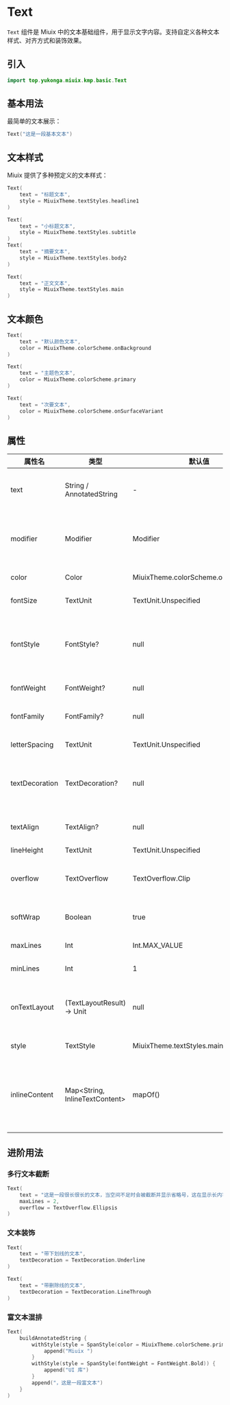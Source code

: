 # Text

`Text` 组件是 Miuix 中的文本基础组件，用于显示文字内容。支持自定义各种文本样式、对齐方式和装饰效果。

## 引入

```kotlin
import top.yukonga.miuix.kmp.basic.Text
```

## 基本用法

最简单的文本展示：

```kotlin
Text("这是一段基本文本")
```

## 文本样式

Miuix 提供了多种预定义的文本样式：

```kotlin
Text(
    text = "标题文本",
    style = MiuixTheme.textStyles.headline1
)

Text(
    text = "小标题文本",
    style = MiuixTheme.textStyles.subtitle
)
Text(
    text = "摘要文本",
    style = MiuixTheme.textStyles.body2
)

Text(
    text = "正文文本",
    style = MiuixTheme.textStyles.main
)

```

## 文本颜色

```kotlin
Text(
    text = "默认颜色文本",
    color = MiuixTheme.colorScheme.onBackground
)

Text(
    text = "主题色文本",
    color = MiuixTheme.colorScheme.primary
)

Text(
    text = "次要文本",
    color = MiuixTheme.colorScheme.onSurfaceVariant
)
```

## 属性

| 属性名         | 类型                           | 默认值                              | 说明                       |
| -------------- | ------------------------------ | ----------------------------------- | -------------------------- |
| text           | String / AnnotatedString       | -                                   | 要显示的文本内容           |
| modifier       | Modifier                       | Modifier                            | 应用于文本的修饰符         |
| color          | Color                          | MiuixTheme.colorScheme.onBackground | 文本颜色                   |
| fontSize       | TextUnit                       | TextUnit.Unspecified                | 文本字号                   |
| fontStyle      | FontStyle?                     | null                                | 文本字体风格（如斜体）     |
| fontWeight     | FontWeight?                    | null                                | 文本字重                   |
| fontFamily     | FontFamily?                    | null                                | 文本字体族                 |
| letterSpacing  | TextUnit                       | TextUnit.Unspecified                | 字母间距                   |
| textDecoration | TextDecoration?                | null                                | 文本装饰（如下划线）       |
| textAlign      | TextAlign?                     | null                                | 文本对齐方式               |
| lineHeight     | TextUnit                       | TextUnit.Unspecified                | 行高                       |
| overflow       | TextOverflow                   | TextOverflow.Clip                   | 文本溢出处理方式           |
| softWrap       | Boolean                        | true                                | 是否自动换行               |
| maxLines       | Int                            | Int.MAX_VALUE                       | 最大行数                   |
| minLines       | Int                            | 1                                   | 最小行数                   |
| onTextLayout   | (TextLayoutResult) -> Unit     | null                                | 文本布局完成后的回调       |
| style          | TextStyle                      | MiuixTheme.textStyles.main          | 文本样式                   |
| inlineContent  | Map<String, InlineTextContent> | mapOf()                             | 用于插入内联可组合项的映射 |

## 进阶用法

### 多行文本截断

```kotlin
Text(
    text = "这是一段很长很长的文本，当空间不足时会被截断并显示省略号，这在显示长内容摘要时很有用。",
    maxLines = 2,
    overflow = TextOverflow.Ellipsis
)
```

### 文本装饰

```kotlin
Text(
    text = "带下划线的文本",
    textDecoration = TextDecoration.Underline
)

Text(
    text = "带删除线的文本",
    textDecoration = TextDecoration.LineThrough
)
```

### 富文本混排

```kotlin
Text(
    buildAnnotatedString {
        withStyle(style = SpanStyle(color = MiuixTheme.colorScheme.primary)) {
            append("Miuix ")
        }
        withStyle(style = SpanStyle(fontWeight = FontWeight.Bold)) {
            append("UI 库")
        }
        append("，这是一段富文本")
    }
)
```

